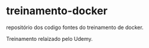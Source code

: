 # treinamento-docker
repositório dos codigo fontes do treinamento de docker.

Treinamento relaizado pelo Udemy.
